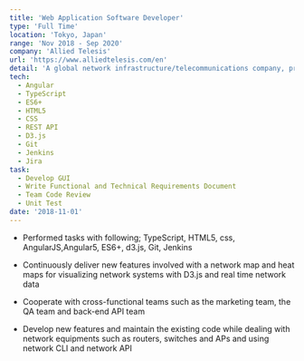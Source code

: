 ```yaml
---
title: 'Web Application Software Developer'
type: 'Full Time'
location: 'Tokyo, Japan'
range: 'Nov 2018 - Sep 2020'
company: 'Allied Telesis'
url: 'https://www.alliedtelesis.com/en'
detail: 'A global network infrastructure/telecommunications company, providing secure Ethernet & IP access solutions'
tech:
  - Angular
  - TypeScript
  - ES6+ 
  - HTML5
  - CSS
  - REST API
  - D3.js
  - Git
  - Jenkins
  - Jira
task:
  - Develop GUI
  - Write Functional and Technical Requirements Document
  - Team Code Review
  - Unit Test
date: '2018-11-01'
---
```


- Performed tasks with following; TypeScript, HTML5, css, AngularJS,Angular5, ES6+, d3.js, Git, Jenkins

- Continuously deliver new features involved with a network map and heat maps for visualizing network systems with D3.js and real time network data

- Cooperate with cross-functional teams such as the marketing team, the QA team and back-end API team

- Develop new features and maintain the existing code while dealing with network equipments such as routers, switches and APs and using network CLI and network API